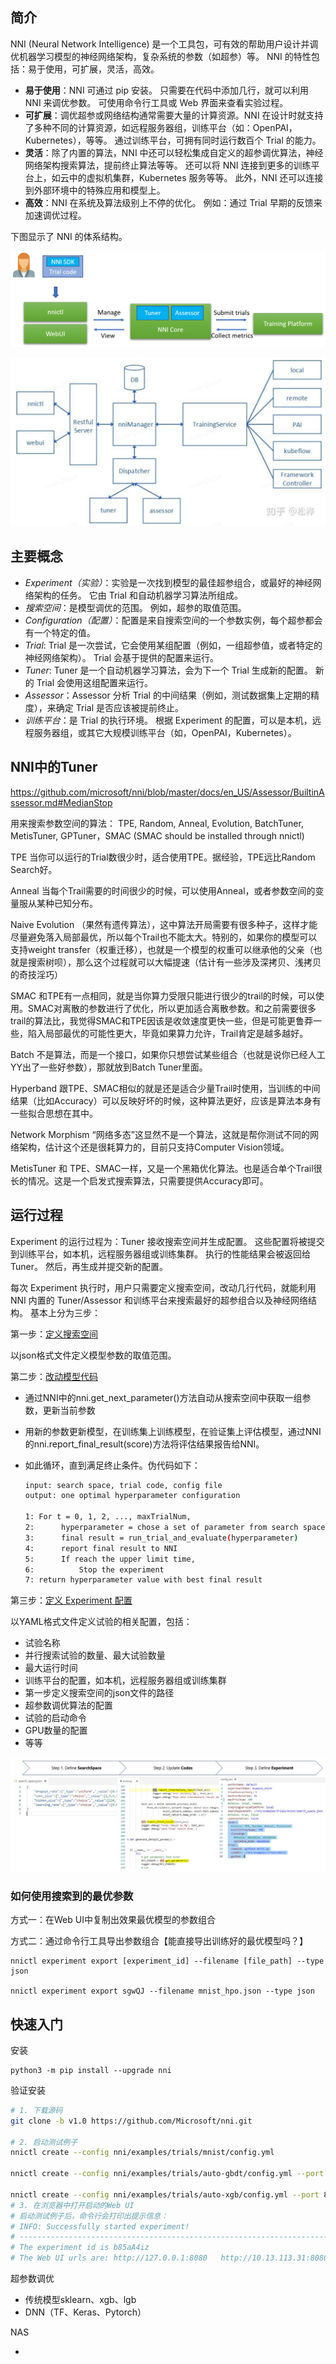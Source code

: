 ## 简介

NNI (Neural Network Intelligence) 是一个工具包，可有效的帮助用户设计并调优机器学习模型的神经网络架构，复杂系统的参数（如超参）等。 NNI 的特性包括：易于使用，可扩展，灵活，高效。

- **易于使用**：NNI 可通过 pip 安装。 只需要在代码中添加几行，就可以利用 NNI 来调优参数。 可使用命令行工具或 Web 界面来查看实验过程。
- **可扩展**：调优超参或网络结构通常需要大量的计算资源。NNI 在设计时就支持了多种不同的计算资源，如远程服务器组，训练平台（如：OpenPAI，Kubernetes），等等。 通过训练平台，可拥有同时运行数百个 Trial 的能力。
- **灵活**：除了内置的算法，NNI 中还可以轻松集成自定义的超参调优算法，神经网络架构搜索算法，提前终止算法等等。 还可以将 NNI 连接到更多的训练平台上，如云中的虚拟机集群，Kubernetes 服务等等。 此外，NNI 还可以连接到外部环境中的特殊应用和模型上。
- **高效**：NNI 在系统及算法级别上不停的优化。 例如：通过 Trial 早期的反馈来加速调优过程。

下图显示了 NNI 的体系结构。

![绘图](assets/51816536-ed055580-2301-11e9-8ad8-605a79ee1b9a.png)



![image-20200324100658666](assets/image-20200324100658666.png)

## 主要概念

- *Experiment（实验）*：实验是一次找到模型的最佳超参组合，或最好的神经网络架构的任务。 它由 Trial 和自动机器学习算法所组成。
- *搜索空间*：是模型调优的范围。 例如，超参的取值范围。
- *Configuration（配置）*：配置是来自搜索空间的一个参数实例，每个超参都会有一个特定的值。
- *Trial*: Trial 是一次尝试，它会使用某组配置（例如，一组超参值，或者特定的神经网络架构）。 Trial 会基于提供的配置来运行。
- *Tuner*: Tuner 是一个自动机器学习算法，会为下一个 Trial 生成新的配置。 新的 Trial 会使用这组配置来运行。
- *Assessor*：Assessor 分析 Trial 的中间结果（例如，测试数据集上定期的精度），来确定 Trial 是否应该被提前终止。
- *训练平台*：是 Trial 的执行环境。 根据 Experiment 的配置，可以是本机，远程服务器组，或其它大规模训练平台（如，OpenPAI，Kubernetes）。

## NNI中的Tuner

https://github.com/microsoft/nni/blob/master/docs/en_US/Assessor/BuiltinAssessor.md#MedianStop

用来搜索参数空间的算法： TPE, Random, Anneal, Evolution, BatchTuner, MetisTuner, GPTuner，SMAC (SMAC should be installed through nnictl)

TPE
当你可以运行的Trial数很少时，适合使用TPE。据经验，TPE远比Random Search好。

Anneal
当每个Trail需要的时间很少的时候，可以使用Anneal，或者参数空间的变量服从某种已知分布。

Naive Evolution
（果然有遗传算法），这中算法开局需要有很多种子，这样才能尽量避免落入局部最优，所以每个Trail也不能太大。特别的，如果你的模型可以支持weight transfer（权重迁移），也就是一个模型的权重可以继承他的父亲（也就是搜索树呗），那么这个过程就可以大幅提速（估计有一些涉及深拷贝、浅拷贝的奇技淫巧）

SMAC
和TPE有一点相同，就是当你算力受限只能进行很少的trail的时候，可以使用。SMAC对离散的参数进行了优化，所以更加适合离散参数。和之前需要很多trail的算法比，我觉得SMAC和TPE因该是收敛速度更快一些，但是可能更鲁莽一些，陷入局部最优的可能性更大，毕竟如果算力允许，Trail肯定是越多越好。

Batch
不是算法，而是一个接口，如果你只想尝试某些组合（也就是说你已经人工YY出了一些好参数），那就放到Batch Tuner里面。

Hyperband
跟TPE、SMAC相似的就是还是适合少量Trail时使用，当训练的中间结果（比如Accuracy）可以反映好坏的时候，这种算法更好，应该是算法本身有一些拟合思想在其中。

Network Morphism
“网络多态”这显然不是一个算法，这就是帮你测试不同的网络架构，估计这个还是很耗算力的，目前只支持Computer Vision领域。

MetisTuner
和 TPE、SMAC一样，又是一个黑箱优化算法。也是适合单个Trail很长的情况。这是一个启发式搜索算法，只需要提供Accuracy即可。



## 运行过程

Experiment 的运行过程为：Tuner 接收搜索空间并生成配置。 这些配置将被提交到训练平台，如本机，远程服务器组或训练集群。 执行的性能结果会被返回给 Tuner。 然后，再生成并提交新的配置。

每次 Experiment 执行时，用户只需要定义搜索空间，改动几行代码，就能利用 NNI 内置的 Tuner/Assessor 和训练平台来搜索最好的超参组合以及神经网络结构。 基本上分为三步：

 第一步：[定义搜索空间](https://github.com/microsoft/nni/blob/master/docs/zh_CN/Tutorial/SearchSpaceSpec.md)

 以json格式文件定义模型参数的取值范围。

 第二步：[改动模型代码](https://github.com/microsoft/nni/blob/master/docs/zh_CN/TrialExample/Trials.md)

 - 通过NNI中的nni.get_next_parameter()方法自动从搜索空间中获取一组参数，更新当前参数

 - 用新的参数更新模型，在训练集上训练模型，在验证集上评估模型，通过NNI的nni.report_final_result(score)方法将评估结果报告给NNI。

 - 如此循环，直到满足终止条件。伪代码如下：

   ```sh
   input: search space, trial code, config file
   output: one optimal hyperparameter configuration
   
   1: For t = 0, 1, 2, ..., maxTrialNum,
   2:      hyperparameter = chose a set of parameter from search space
   3:      final result = run_trial_and_evaluate(hyperparameter)
   4:      report final result to NNI
   5:      If reach the upper limit time,
   6:          Stop the experiment
   7: return hyperparameter value with best final result
   ```


 第三步：[定义 Experiment 配置](https://github.com/microsoft/nni/blob/master/docs/zh_CN/Tutorial/ExperimentConfig.md)

以YAML格式文件定义试验的相关配置，包括：

- 试验名称
- 并行搜索试验的数量、最大试验数量
- 最大运行时间
- 训练平台的配置，如本机，远程服务器组或训练集群
- 第一步定义搜索空间的json文件的路径
- 超参数调优算法的配置
- 试验的启动命令
- GPU数量的配置
- 等等

![drawing](assets/51816627-5d13db80-2302-11e9-8f3e-627e260203d5.jpg)

### 如何使用搜索到的最优参数

方式一：在Web UI中复制出效果最优模型的参数组合

方式二：通过命令行工具导出参数组合【能直接导出训练好的最优模型吗？】

```
nnictl experiment export [experiment_id] --filename [file_path] --type json

nnictl experiment export sgwQJ --filename mnist_hpo.json --type json
```



## 快速入门

安装

```
python3 -m pip install --upgrade nni
```

验证安装

```sh
# 1. 下载源码
git clone -b v1.0 https://github.com/Microsoft/nni.git

# 2. 启动测试例子
nnictl create --config nni/examples/trials/mnist/config.yml

nnictl create --config nni/examples/trials/auto-gbdt/config.yml --port 8084

nnictl create --config nni/examples/trials/auto-xgb/config.yml --port 8082
# 3. 在浏览器中打开启动的Web UI
# 启动测试例子后，命令行会打印出提示信息：
# INFO: Successfully started experiment!
# -----------------------------------------------------------------------------------
# The experiment id is b85aA4iz
# The Web UI urls are: http://127.0.0.1:8080   http://10.13.113.31:8080

```





超参数调优

- 传统模型sklearn、xgb、lgb
- DNN（TF、Keras、Pytorch）

NAS

- 

